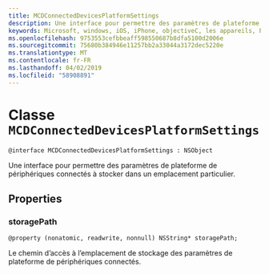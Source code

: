 ```yaml
---
title: MCDConnectedDevicesPlatformSettings
description: Une interface pour permettre des paramètres de plateforme de périphériques connectés à stocker dans un emplacement particulier.
keywords: Microsoft, windows, iOS, iPhone, objectiveC, les appareils, Project Rome connectés
ms.openlocfilehash: 9753553cefbbeaff598550687b8dfa5100d2006e
ms.sourcegitcommit: 75680b384946e11257bb2a33044a3172dec5220e
ms.translationtype: MT
ms.contentlocale: fr-FR
ms.lasthandoff: 04/02/2019
ms.locfileid: "58908891"
---
```

# <a name="class-mcdconnecteddevicesplatformsettings"></a>Classe `MCDConnectedDevicesPlatformSettings` 

```
@interface MCDConnectedDevicesPlatformSettings : NSObject
```  
Une interface pour permettre des paramètres de plateforme de périphériques connectés à stocker dans un emplacement particulier.  

## <a name="properties"></a>Properties

### <a name="storagepath"></a>storagePath
`@property (nonatomic, readwrite, nonnull) NSString* storagePath;`

Le chemin d’accès à l’emplacement de stockage des paramètres de plateforme de périphériques connectés.
